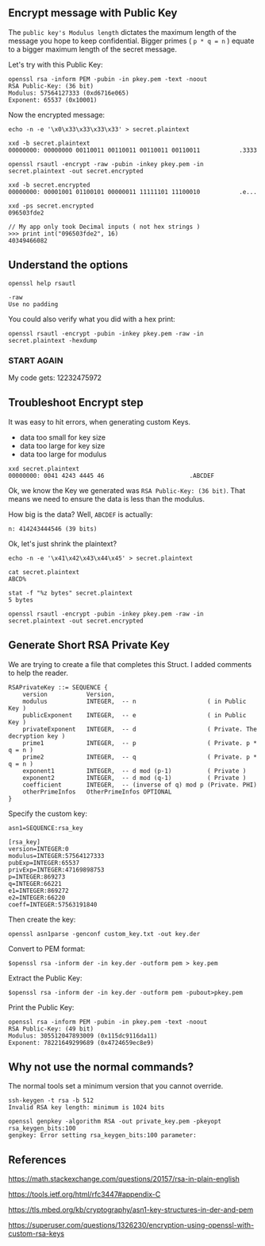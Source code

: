 ## Encrypt message with Public Key
The `public key's Modulus length` dictates the maximum length of the message you hope to keep confidential.  Bigger primes ( `p * q = n` ) equate to a bigger maximum length of the secret message.

Let's try with this Public Key:
```
openssl rsa -inform PEM -pubin -in pkey.pem -text -noout
RSA Public-Key: (36 bit)
Modulus: 57564127333 (0xd6716e065)
Exponent: 65537 (0x10001)
```
Now the encrypted message:
```
echo -n -e '\x0\x33\x33\x33\x33' > secret.plaintext

xxd -b secret.plaintext
00000000: 00000000 00110011 00110011 00110011 00110011           .3333

openssl rsautl -encrypt -raw -pubin -inkey pkey.pem -in secret.plaintext -out secret.encrypted

xxd -b secret.encrypted
00000000: 00001001 01100101 00000011 11111101 11100010           .e...

xxd -ps secret.encrypted
096503fde2

// My app only took Decimal inputs ( not hex strings )
>>> print int("096503fde2", 16)
40349466082
```
## Understand the options
```
openssl help rsautl

-raw
Use no padding
```
You could also verify what you did with a hex print:
```
openssl rsautl -encrypt -pubin -inkey pkey.pem -raw -in secret.plaintext -hexdump
```
### START AGAIN

My code gets:  12232475972

## Troubleshoot Encrypt step
It was easy to hit errors, when generating custom Keys.

- data too small for key size
- data too large for key size
- data too large for modulus

```
xxd secret.plaintext
00000000: 0041 4243 4445 46                        .ABCDEF
```

Ok, we know the Key we generated was `RSA Public-Key: (36 bit)`.  That means we need to ensure the data is less than the modulus.

How big is the data?  Well, `ABCDEF` is actually:
```
n: 414243444546 (39 bits)
```
Ok, let's just shrink the plaintext?
```
echo -n -e '\x41\x42\x43\x44\x45' > secret.plaintext

cat secret.plaintext
ABCD%                      

stat -f "%z bytes" secret.plaintext
5 bytes

openssl rsautl -encrypt -pubin -inkey pkey.pem -raw -in secret.plaintext -out secret.encrypted
```

## Generate Short RSA Private Key
We are trying to create a file that completes this Struct.  I added comments to help the reader.

```
RSAPrivateKey ::= SEQUENCE {
    version           Version,
    modulus           INTEGER,  -- n                    ( in Public Key )
    publicExponent    INTEGER,  -- e                    ( in Public Key )
    privateExponent   INTEGER,  -- d                    ( Private. The decryption key )
    prime1            INTEGER,  -- p                    ( Private. p * q = n )
    prime2            INTEGER,  -- q                    ( Private. p * q = n )
    exponent1         INTEGER,  -- d mod (p-1)          ( Private )
    exponent2         INTEGER,  -- d mod (q-1)          ( Private )
    coefficient       INTEGER,  -- (inverse of q) mod p (Private. PHI)
    otherPrimeInfos   OtherPrimeInfos OPTIONAL
}
```
Specify the custom key:
```
asn1=SEQUENCE:rsa_key

[rsa_key]
version=INTEGER:0
modulus=INTEGER:57564127333
pubExp=INTEGER:65537
privExp=INTEGER:47169898753
p=INTEGER:869273
q=INTEGER:66221
e1=INTEGER:869272
e2=INTEGER:66220
coeff=INTEGER:57563191840
```


Then create the key:
```
openssl asn1parse -genconf custom_key.txt -out key.der
```
Convert to PEM format:
```
$openssl rsa -inform der -in key.der -outform pem > key.pem
```
Extract the Public Key:
```
$openssl rsa -inform der -in key.der -outform pem -pubout>pkey.pem
```
Print the Public Key:
```
openssl rsa -inform PEM -pubin -in pkey.pem -text -noout
RSA Public-Key: (49 bit)
Modulus: 305512047893009 (0x115dc9116da11)
Exponent: 78221649299689 (0x4724659ec8e9)
```


## Why not use the normal commands?
The normal tools set a minimum version that you cannot override.
```
ssh-keygen -t rsa -b 512
Invalid RSA key length: minimum is 1024 bits

openssl genpkey -algorithm RSA -out private_key.pem -pkeyopt rsa_keygen_bits:100
genpkey: Error setting rsa_keygen_bits:100 parameter:
```






## References
https://math.stackexchange.com/questions/20157/rsa-in-plain-english

https://tools.ietf.org/html/rfc3447#appendix-C                   

https://tls.mbed.org/kb/cryptography/asn1-key-structures-in-der-and-pem

https://superuser.com/questions/1326230/encryption-using-openssl-with-custom-rsa-keys
